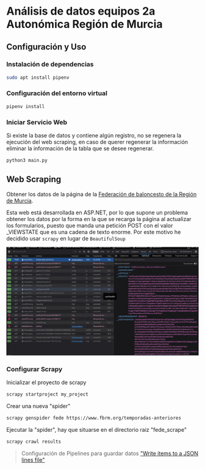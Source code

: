 # Análisis de datos equipos 2a Autonómica Región de Murcia

## Configuración y Uso

### Instalación de dependencias

```bash
sudo apt install pipenv
```

### Configuración del entorno virtual

```bash
pipenv install
```

### Iniciar Servicio Web

Si existe la base de datos y contiene algún registro, no se regenera la ejecución del
web scraping, en caso de querer regenerar la información eliminar la información de
la tabla que se desee regenerar.

```bash
python3 main.py
```

## Web Scraping

Obtener los datos de la página de la [Federación de baloncesto de la Región de Murcia](https://www.fbrm.org/temporadas-anteriores).

Esta web está desarrollada en ASP.NET, por lo que supone un problema obtener los datos por la forma en la que se recarga la página al actualizar los formularios, puesto que manda una petición POST con el valor _VIEWSTATE que es una cadena de texto enorme. Por este motivo he decidido usar `scrapy` en lugar de `BeautifulSoup`

![_VIEWSTATE](./resources/images/_viewstate.png)

### Configurar Scrapy

Inicializar el proyecto de scrapy

```bash
scrapy startproject my_project
```

Crear una nueva "spider"

```bash
scrapy genspider fede https://www.fbrm.org/temporadas-anteriores
```

Ejecutar la "spider", hay que situarse en el directorio raiz "fede_scrape"

```bash
scrapy crawl results
```

> Configuración de Pipelines para guardar datos ["Write items to a JSON lines file"](https://docs.scrapy.org/en/latest/topics/item-pipeline.html#write-items-to-a-json-lines-file)
